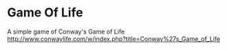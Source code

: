 # Game Of Life

A simple game of Conway's Game of Life 
http://www.conwaylife.com/w/index.php?title=Conway%27s_Game_of_Life
